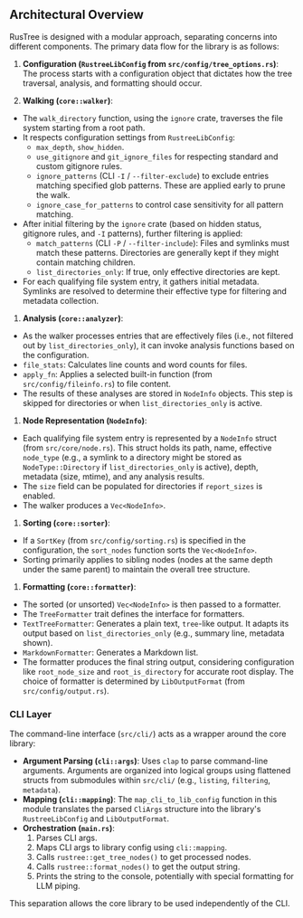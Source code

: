 ## Architectural Overview

RusTree is designed with a modular approach, separating concerns into different components. The primary data flow for the library is as follows:

1.  **Configuration (`RustreeLibConfig` from `src/config/tree_options.rs`)**: The process starts with a configuration object that dictates how the tree traversal, analysis, and formatting should occur.

1.  **Walking (`core::walker`)**:

   - The `walk_directory` function, using the `ignore` crate, traverses the file system starting from a root path.
   - It respects configuration settings from `RustreeLibConfig`:
     - `max_depth`, `show_hidden`.
     - `use_gitignore` and `git_ignore_files` for respecting standard and custom gitignore rules.
     - `ignore_patterns` (CLI `-I` / `--filter-exclude`) to exclude entries matching specified glob patterns. These are applied early to prune the walk.
     - `ignore_case_for_patterns` to control case sensitivity for all pattern matching.
   - After initial filtering by the `ignore` crate (based on hidden status, gitignore rules, and `-I` patterns), further filtering is applied:
     - `match_patterns` (CLI `-P` / `--filter-include`): Files and symlinks must match these patterns. Directories are generally kept if they might contain matching children.
     - `list_directories_only`: If true, only effective directories are kept.
   - For each qualifying file system entry, it gathers initial metadata. Symlinks are resolved to determine their effective type for filtering and metadata collection.

1.  **Analysis (`core::analyzer`)**:

   - As the walker processes entries that are effectively files (i.e., not filtered out by `list_directories_only`), it can invoke analysis functions based on the configuration.
   - `file_stats`: Calculates line counts and word counts for files.
   - `apply_fn`: Applies a selected built-in function (from `src/config/fileinfo.rs`) to file content.
   - The results of these analyses are stored in `NodeInfo` objects. This step is skipped for directories or when `list_directories_only` is active.

1.  **Node Representation (`NodeInfo`)**:

   - Each qualifying file system entry is represented by a `NodeInfo` struct (from `src/core/node.rs`). This struct holds its path, name, effective `node_type` (e.g., a symlink to a directory might be stored as `NodeType::Directory` if `list_directories_only` is active), depth, metadata (size, mtime), and any analysis results.
   - The `size` field can be populated for directories if `report_sizes` is enabled.
   - The walker produces a `Vec<NodeInfo>`.

1.  **Sorting (`core::sorter`)**:

   - If a `SortKey` (from `src/config/sorting.rs`) is specified in the configuration, the `sort_nodes` function sorts the `Vec<NodeInfo>`.
   - Sorting primarily applies to sibling nodes (nodes at the same depth under the same parent) to maintain the overall tree structure.

1.  **Formatting (`core::formatter`)**:

   - The sorted (or unsorted) `Vec<NodeInfo>` is then passed to a formatter.
   - The `TreeFormatter` trait defines the interface for formatters.
   - `TextTreeFormatter`: Generates a plain text, `tree`-like output. It adapts its output based on `list_directories_only` (e.g., summary line, metadata shown).
   - `MarkdownFormatter`: Generates a Markdown list.
   - The formatter produces the final string output, considering configuration like `root_node_size` and `root_is_directory` for accurate root display. The choice of formatter is determined by `LibOutputFormat` (from `src/config/output.rs`).

### CLI Layer

The command-line interface (`src/cli/`) acts as a wrapper around the core library:

- **Argument Parsing (`cli::args`)**: Uses `clap` to parse command-line arguments. Arguments are organized into logical groups using flattened structs from submodules within `src/cli/` (e.g., `listing`, `filtering`, `metadata`).
- **Mapping (`cli::mapping`)**: The `map_cli_to_lib_config` function in this module translates the parsed `CliArgs` structure into the library's `RustreeLibConfig` and `LibOutputFormat`.
- **Orchestration (`main.rs`)**:
  1. Parses CLI args.
  1. Maps CLI args to library config using `cli::mapping`.
  1. Calls `rustree::get_tree_nodes()` to get processed nodes.
  1. Calls `rustree::format_nodes()` to get the output string.
  1. Prints the string to the console, potentially with special formatting for LLM piping.

This separation allows the core library to be used independently of the CLI.